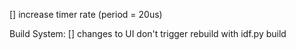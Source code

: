 [] increase timer rate (period = 20us)

Build System:
[] changes to UI don't trigger rebuild with idf.py build
